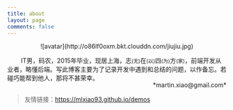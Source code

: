 ```yaml
---
title: about
layout: page
comments: false
---
```


<div style="text-align: center">![avatar](http://o86lf0oxm.bkt.clouddn.com/jiujiu.jpg)</div>

&nbsp;&nbsp;&nbsp;&nbsp;&nbsp;&nbsp;&nbsp;&nbsp;IT男，码农，2015年毕业，现居上海，志<small>(无)</small>在<small>(以)</small>四<small>(为)</small>方<small>(家)</small>，前端开发从业者，略懂后端。写此博客主要为了记录开发中遇到和总结的问题，以作备忘。若碰巧能帮到他人，那将不甚荣幸。
<div style="text-align: right; margin-top: -16px"> *martin.xiao@gmail.com*</div>

> 友情链接：<a href="https://mlxiao93.github.io/demos" target="_blank">https://mlxiao93.github.io/demos</a>
